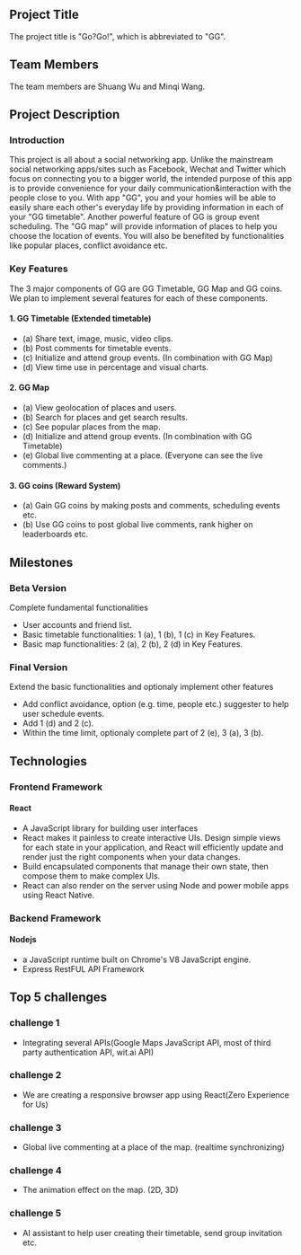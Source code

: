 ## Project Title

The project title is "Go?Go!", which is abbreviated to "GG".

## Team Members

The team members are Shuang Wu and Minqi Wang.

## Project Description

### Introduction
This project is all about a social networking app. Unlike the mainstream social networking apps/sites such as Facebook, Wechat and Twitter which focus on connecting you to a bigger world, the intended purpose of this app is to provide convenience for your daily communication&interaction with the people close to you. With app "GG", you and your homies will be able to easily share each other's everyday life by providing information in each of your "GG timetable". Another powerful feature of GG is group event scheduling. The "GG map" will provide information of places to help you choose the location of events. You will also be benefited by functionalities like popular places, conflict avoidance etc.

### Key Features

The 3 major components of GG are GG Timetable, GG Map and GG coins. We plan to implement several features for each of these components.

#### 1. GG Timetable (Extended timetable)
* (a) Share text, image, music, video clips.
* (b) Post comments for timetable events.
* (c) Initialize and attend group events. (In combination with GG Map)
* (d) View time use in percentage and visual charts.

#### 2. GG Map
* (a) View geolocation of places and users.
* (b) Search for places and get search results.
* (c) See popular places from the map.
* (d) Initialize and attend group events. (In combination with GG Timetable)
* (e) Global live commenting at a place. (Everyone can see the live comments.)

#### 3. GG coins (Reward System)
* (a) Gain GG coins by making posts and comments, scheduling events etc.
* (b) Use GG coins to post global live comments, rank higher on leaderboards etc.

## Milestones

### Beta Version
Complete fundamental functionalities
* User accounts and friend list.
* Basic timetable functionalities: 1 (a), 1 (b), 1 (c) in Key Features.
* Basic map functionalities: 2 (a), 2 (b), 2 (d) in Key Features.

### Final Version
Extend the basic functionalities and optionaly implement other features
* Add conflict avoidance, option (e.g. time, people etc.) suggester to help user schedule events.
* Add 1 (d) and 2 (c).
* Within the time limit, optionaly complete part of 2 (e), 3 (a), 3 (b).

## Technologies

### Frontend Framework
#### React
* A JavaScript library for building user interfaces
* React makes it painless to create interactive UIs. Design simple views for each state in your application, and React will efficiently update and render just the right components when your data changes.
* Build encapsulated components that manage their own state, then compose them to make complex UIs.
* React can also render on the server using Node and power mobile apps using React Native.

### Backend Framework
#### Nodejs
* a JavaScript runtime built on Chrome's V8 JavaScript engine.
* Express RestFUL API Framework

## Top 5 challenges
### challenge 1
* Integrating several APIs(Google Maps JavaScript API, most of third party authentication API, wit.ai API)

### challenge 2 
* We are creating a responsive browser app using React(Zero Experience for Us)

### challenge 3
* Global live commenting at a place of the map. (realtime synchronizing)

### challenge 4
* The animation effect on the map. (2D, 3D)

### challenge 5
* AI assistant to help user creating their timetable, send group invitation etc.
